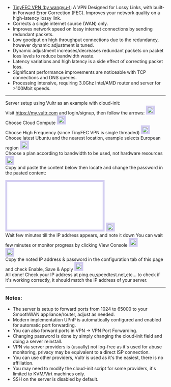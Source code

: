 
- [TinyFEC VPN (by wangyu-)](https://github.com/wangyu-/tinyfecVPN): A VPN Designed for Lossy Links, with built-in Forward Error Correction (FEC). Improves your network quality on a high-latency lossy link.
- Corrects a single internet source (WAN) only.
- Improves network speed on lossy internet connections by sending redundant packets.
- Low goodput on high throughput connections due to the redundancy, however dynamic adjustment is tuned.
- Dynamic adjustment increases/decreases redundant packets on packet loss levels to reduce bandwidth waste.
- Latency variations and high latency is a side effect of correcting packet loss.
- Significant performance improvements are noticeable with TCP connections and DNS queries.
- Processing intensive, requiring 3.0Ghz Intel/AMD router and server for >100Mbit speeds.

***

Server setup using Vultr as an example with cloud-init:  
Visit <a href='https://my.vultr.com/'>https://my.vultr.com</a> and login/signup, then follow the arrows:
<img style="border:6px solid #d2ccf1;" src="/assets/tinyfec/1.webp" style="max-height:300px"/><br>
Choose Cloud Compute
<img style="border:6px solid #d2ccf1;" src="/assets/tinyfec/2.webp" style="max-height:300px"/><br>
Choose High Frequency (since TinyFEC VPN is single threaded)
<img style="border:6px solid #d2ccf1;" src="/assets/tinyfec/3.webp" style="max-height:300px"/><br>
Choose latest Ubuntu and the nearest location, example selects European region
<img style="border:6px solid #d2ccf1;" src="/assets/tinyfec/4.webp" style="max-height:300px"/><br>
Choose a plan according to bandwidth to be used, not hardware resources
<img style="border:6px solid #d2ccf1;" src="/assets/tinyfec/5.webp" style="max-height:300px"/><br>
Copy and paste the content below then locate and change the password in the pasted content:
<iframe style="border:6px solid #d2ccf1;" src="/assets/tinyfec/user-data.txt"></iframe>
<img style="border:6px solid #d2ccf1;" src="/assets/tinyfec/6.webp" style="max-height:300px"/><br>
Wait few minutes till the IP address appears, and note it down
You can wait few minutes or monitor progress by clicking View Console
<img style="border:6px solid #d2ccf1;" src="/assets/tinyfec/7.webp" style="max-height:300px"/><br>
<img style="border:6px solid #d2ccf1;" src="/assets/tinyfec/8.webp" style="max-height:300px"/><br>
Copy the noted IP address & password in the configuration tab of this page and check Enable, Save & Apply
<img style="border:6px solid #d2ccf1;" src="/assets/tinyfec/9.webp" style="max-height:300px"/><br>
All done! Check your IP address at ping.eu,speedtest.net,etc... to check if it's working correctly, it should match the IP address of your server.
<hr>
<h3>Notes:</h3>

- The server is setup to forward ports from 1024 to 65000 to your SmoothWAN appliance/router, adjust as needed.<br>
- Modern implementation UPnP is automatically configured and enabled for automatic port forwarding.
- You can also forward ports in VPN -> VPN Port Forwarding.
- Changing password is done by simply changing the cloud-init field and doing a server reinstall.
- VPN via server providers is (usually) not log-free as it's used for abuse monitoring, privacy may be equivalent to a direct ISP connection.
- You can use other providers, Vultr is used as it's the easiest, there is no affiliation.
- You may need to modify the cloud-init script for some providers, it's limited to KVM/Virt machines only.
- SSH on the server is disabled by default.
